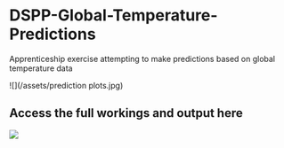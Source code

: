 # DSPP-Global-Temperature-Predictions
Apprenticeship exercise attempting to make predictions based on global temperature data

![](/assets/prediction plots.jpg)


## Access the full workings and output here
![](assets/dspp-exercise-global-warming-analysis.ipynb)
